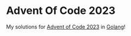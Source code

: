 # Advent Of Code 2023

My solutions for [Advent of Code 2023](https://adventofcode.com/2023) in [Golang](https://go.dev/)!
